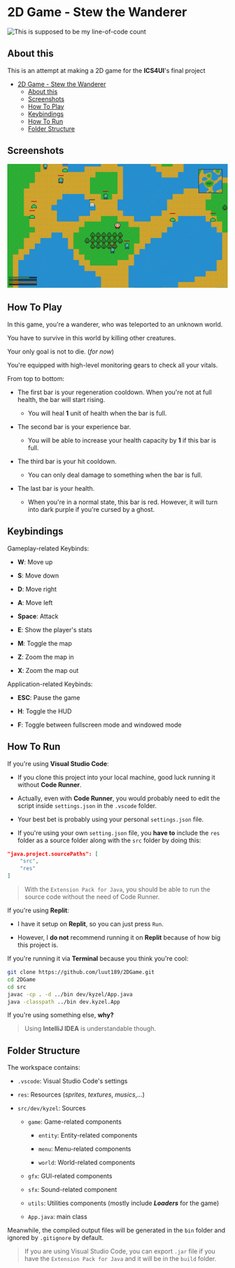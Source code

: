 # 2D Game - Stew the Wanderer

![This is supposed to be my line-of-code count](https://tokei.rs/b1/github/luut189/2DGame?category=code)

## About this

This is an attempt at making a 2D game for the **ICS4UI**'s final project

- [2D Game - Stew the Wanderer](#2d-game---stew-the-wanderer)
  - [About this](#about-this)
  - [Screenshots](#screenshots)
  - [How To Play](#how-to-play)
  - [Keybindings](#keybindings)
  - [How To Run](#how-to-run)
  - [Folder Structure](#folder-structure)

## Screenshots

![Screenshot](screenshots/7.png)

## How To Play

In this game, you're a wanderer, who was teleported to an unknown world.

You have to survive in this world by killing other creatures.

Your only goal is not to die. (*for now*)

You're equipped with high-level monitoring gears to check all your vitals.

From top to bottom:

- The first bar is your regeneration cooldown. When you're not at full health, the bar will start rising.
  - You will heal **1** unit of health when the bar is full.

- The second bar is your experience bar.
  - You will be able to increase your health capacity by **1** if this bar is full.

- The third bar is your hit cooldown.
  - You can only deal damage to something when the bar is full.

- The last bar is your health.
  - When you're in a normal state, this bar is red. However, it will turn into dark purple if you're cursed by a ghost.

## Keybindings

Gameplay-related Keybinds:

- **W**: Move up

- **S**: Move down

- **D**: Move right

- **A**: Move left

- **Space**: Attack

- **E**: Show the player's stats

- **M**: Toggle the map

- **Z**: Zoom the map in

- **X**: Zoom the map out

Application-related Keybinds:

- **ESC**: Pause the game

- **H**: Toggle the HUD

- **F**: Toggle between fullscreen mode and windowed mode

## How To Run

If you're using **Visual Studio Code**:

- If you clone this project into your local machine, good luck running it without **Code Runner**.

- Actually, even with **Code Runner**, you would probably need to edit the script inside `settings.json` in the `.vscode` folder.

- Your best bet is probably using your personal `settings.json` file.

- If you're using your own `setting.json` file, you **have to** include the `res` folder as a source folder along with the `src` folder by doing this:

```json
"java.project.sourcePaths": [
    "src",
    "res"
]
```

> With the `Extension Pack for Java`, you should be able to run the source code without the need of Code Runner.

If you're using **Replit**:

- I have it setup on **Replit**, so you can just press `Run`.

- However, I **do not** recommend running it on **Replit** because of how big this project is.

If you're running it via **Terminal** because you think you're cool:

```bash
git clone https://github.com/luut189/2DGame.git
cd 2DGame
cd src
javac -cp . -d ../bin dev/kyzel/App.java
java -classpath ../bin dev.kyzel.App
```

If you're using something else, **why?**

> Using **IntelliJ IDEA** is understandable though.

## Folder Structure

The workspace contains:

- `.vscode`: Visual Studio Code's settings

- `res`: Resources (*sprites*, *textures*, *musics*,...)

- `src/dev/kyzel`: Sources

  - `game`: Game-related components

    - `entity`: Entity-related components

    - `menu`: Menu-related components

    - `world`: World-related components

  - `gfx`: GUI-related components
  
  - `sfx`: Sound-related component

  - `utils`: Utilities components (mostly include ***Loaders*** for the game)

  - `App.java`: main class

Meanwhile, the compiled output files will be generated in the `bin` folder and ignored by `.gitignore` by default.

> If you are using Visual Studio Code, you can export `.jar` file if you have the `Extension Pack for Java` and it will be in the `build` folder.
